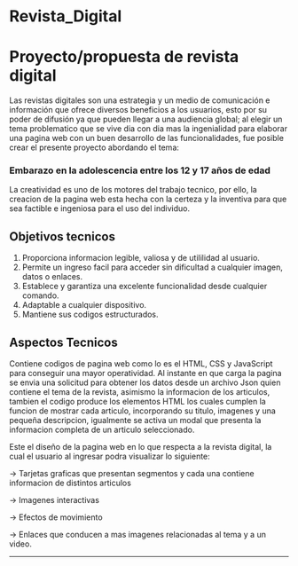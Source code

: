 # Revista_Digital
# Proyecto/propuesta de revista digital

Las revistas digitales son una estrategia y un medio de comunicación e información que ofrece diversos beneficios a los usuarios, esto por su poder de difusión ya que pueden llegar a una audiencia global; al elegir un tema problematico que se vive dia con dia mas la ingenialidad para elaborar una pagina web con un buen desarrollo de las funcionalidades, fue posible crear el presente proyecto abordando el tema:

### Embarazo en la adolescencia entre los 12 y 17 años de edad

La creatividad es uno de los motores del trabajo tecnico, por ello, la creacion de la pagina web esta hecha con la certeza y la inventiva para que sea factible e ingeniosa para el uso del individuo.

## Objetivos tecnicos
1. Proporciona informacion legible, valiosa y de utililidad al usuario.
2. Permite un ingreso facil para acceder sin dificultad a cualquier imagen, datos o enlaces.
3. Establece y garantiza una excelente funcionalidad desde cualquier comando.
4. Adaptable a cualquier dispositivo.
5. Mantiene sus codigos estructurados.

## Aspectos Tecnicos
Contiene codigos de pagina web como lo es el HTML, CSS y JavaScript para conseguir una mayor operatividad. Al instante en que carga la pagina se envia una solicitud para obtener los datos desde un archivo Json quien contiene el tema de la revista, asimismo la informacion de los articulos, tambien el codigo produce los elementos HTML los cuales cumplen la funcion de mostrar cada articulo, incorporando su titulo, imagenes y una pequeña descripcion, igualmente se activa un modal que presenta la informacion completa de un articulo seleccionado.

Este el diseño de la pagina web en lo que respecta a la revista digital, la cual el usuario al ingresar podra visualizar lo siguiente:

&rarr; Tarjetas graficas que presentan segmentos y cada una contiene informacion de distintos articulos

&rarr; Imagenes interactivas

&rarr; Efectos de movimiento

&rarr; Enlaces que conducen a mas imagenes relacionadas al tema y a un video.

------------
